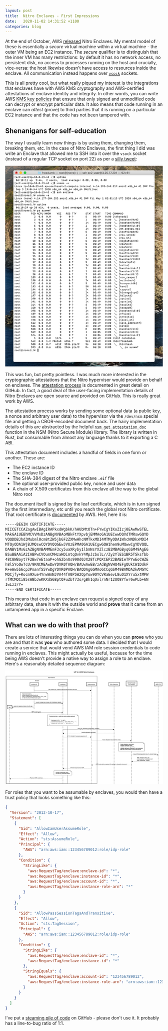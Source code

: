 ```yaml
---
layout: post
title:  Nitro Enclaves - First Impressions
date:   2020-11-02 14:31:52 +1100
categories: blog
---
```


At the end of October, AWS [released][nitro-blog] Nitro Enclaves. My mental model of these is essentially a *secure* virtual machine within a virtual machine - the outer VM being an EC2 instance. The *secure* qualifier is to distinguish that the inner VM has many restrictions: by default it has no network access, no persistent disk, no access to processes running on the host and crucially, vice-versa: the host likewise doesn't have access to resources inside the enclave. All communication instead happens over [`vsock`][vsock] sockets.

This is all pretty cool, but what really piqued my interest is the integrations that enclaves have with AWS KMS cryptography and AWS-certified attestations of enclave identity and integrity. In other words, you can write AWS [KMS key policies][kms-policies] that ensure that only signed and unmodified code can decrypt or encrypt particular data. It also means that code running in an enclave can *attest* (prove) to third parties that it is running on a particular EC2 instance and that the code has not been tampered with.

## Shenanigans for self-education

The way I usually learn new things is by using them, changing them, breaking them, etc. In the case of Nitro Enclaves, the first thing I did was write an Enclave that allowed me to SSH into it over the `vsock` socket (instead of a regular TCP socket on port 22) as per a [silly tweet][tweet]:

![screenshot](/assets/2020-11-02-ssh-enclave.jpeg)

This was fun, but pretty pointless. I was much more interested in the cryptographic attestations that the Nitro hypervisor would provide on behalf on enclaves. The [attestation process][attestation-process] is documented in great detail on GitHub. In fact, a good deal of the user-facing implementation details of Nitro Enclaves are open source and provided on GitHub. This is really great work by AWS.

The attestation process works by sending some optional data (a public key, a nonce and arbitrary user data) to the hypervisor via the `/dev/nsm` special file and getting a CBOR-encoded document back. The hairy implementation details of this are abstracted by the helpful [`nsm_get_attestation_doc`][nsm-get-doc-rust] function in the NSM (Nitro Secure Module) library. The library is written in Rust, but consumable from almost any language thanks to it exporting a C ABI.

This attestation document includes a handful of fields in one form or another. These are:

* The EC2 instance ID
* The enclave ID
* The SHA-384 digest of the Nitro enclave `.eif` file
* The optional user-provided public key, nonce and user data
* A chain of X.509 certificates from this enclave all the way to the global Nitro root

The document itself is signed by the leaf certificate, which is in turn signed by the first intermediary, etc until you reach the global root Nitro certificate. That root certificate is [documented][root-cert-doc] by AWS. Hell, here it is:

```
-----BEGIN CERTIFICATE-----
MIICETCCAZagAwIBAgIRAPkxdWgbkK/hHUbMtOTn+FYwCgYIKoZIzj0EAwMwSTEL
MAkGA1UEBhMCVVMxDzANBgNVBAoMBkFtYXpvbjEMMAoGA1UECwwDQVdTMRswGQYD
VQQDDBJhd3Mubml0cm8tZW5jbGF2ZXMwHhcNMTkxMDI4MTMyODA1WhcNNDkxMDI4
MTQyODA1WjBJMQswCQYDVQQGEwJVUzEPMA0GA1UECgwGQW1hem9uMQwwCgYDVQQL
DANBV1MxGzAZBgNVBAMMEmF3cy5uaXRyby1lbmNsYXZlczB2MBAGByqGSM49AgEG
BSuBBAAiA2IABPwCVOumCMHzaHDimtqQvkY4MpJzbolL//Zy2YlES1BR5TSksfbb
48C8WBoyt7F2Bw7eEtaaP+ohG2bnUs990d0JX28TcPQXCEPZ3BABIeTPYwEoCWZE
h8l5YoQwTcU/9KNCMEAwDwYDVR0TAQH/BAUwAwEB/zAdBgNVHQ4EFgQUkCW1DdkF
R+eWw5b6cp3PmanfS5YwDgYDVR0PAQH/BAQDAgGGMAoGCCqGSM49BAMDA2kAMGYC
MQCjfy+Rocm9Xue4YnwWmNJVA44fA0P5W2OpYow9OYCVRaEevL8uO1XYru5xtMPW
rfMCMQCi85sWBbJwKKXdS6BptQFuZbT73o/gBh1qUxl/nNr12UO8Yfwr6wPLb+6N
IwLz3/Y=
-----END CERTIFICATE-----
```

This means that code in an enclave can request a signed copy of any arbitrary data, share it with the outside world and **prove** that it came from an untampered app in a specific Enclave.

## What can we do with that proof?

There are lots of interesting things you can do when you can **prove** who you are and that it was **you** who authored some data. I decided that I would create a service that would vend AWS IAM role session credentials to code running in enclaves. This might actually be useful, because for the time being AWS doesn't provide a native way to assign a role to an enclave. Here's a reasonably detailed sequence diagram:

![screenshot](/assets/2020-11-02-sequence-diagram.png)

For roles that you want to be assumable by enclaves, you would then have a trust policy that looks something like this:

```json
{
  "Version": "2012-10-17",
  "Statement": [
    {
      "Sid": "AllowIamUserAssumeRole",
      "Effect": "Allow",
      "Action": "sts:AssumeRole",
      "Principal": {
        "AWS": "arn:aws:iam::123456789012:role/idp-role"
      },
      "Condition": {
        "StringLike": {
          "aws:RequestTag/enclave:enclave-id": "*",
          "aws:RequestTag/enclave:instance-id": "*",
          "aws:RequestTag/enclave:account-id": "*",
          "aws:RequestTag/enclave:instance-role-arn": "*"
        }
      }
    },
    {
      "Sid": "AllowPassSessionTagsAndTransitive",
      "Effect": "Allow",
      "Action": "sts:TagSession",
      "Principal": {
        "AWS": "arn:aws:iam::123456789012:role/idp-role"
      },
      "Condition": {
        "StringLike": {
          "aws:RequestTag/enclave:enclave-id": "*",
          "aws:RequestTag/enclave:instance-id": "*"
        },
        "StringEquals": {
          "aws:RequestTag/enclave:account-id": "123456789012",
          "aws:RequestTag/enclave:instance-role-arn": "arn:aws:iam::123456789012:role/instance-role"
        }
      }
    }
  ]
}
```

I've put a [steaming pile of code][code] on GitHub - please don't use it. It probably has a line-to-bug ratio of 1:1.

[nitro-blog]: https://aws.amazon.com/blogs/aws/aws-nitro-enclaves-isolated-ec2-environments-to-process-confidential-data/

[vsock]: https://man7.org/linux/man-pages/man7/vsock.7.html
[kms-policies]: https://docs.aws.amazon.com/enclaves/latest/user/kms.html
[tweet]: https://twitter.com/__steele/status/1321696473919074304
[attestation-process]: https://github.com/aws/aws-nitro-enclaves-nsm-api/blob/main/docs/attestation_process.md
[nsm-get-doc-rust]: https://github.com/aws/aws-nitro-enclaves-nsm-api/blob/bf5c9f2edb04ede2f5bbe1cb930d8d7c795bea8b/nsm-lib/src/lib.rs#L218
[root-cert-doc]: https://docs.aws.amazon.com/enclaves/latest/user/verify-root.html#validation-process
[code]: https://github.com/aidansteele/freedumb

